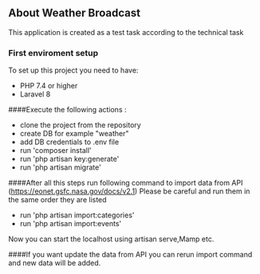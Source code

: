 ## About Weather Broadcast
This application is created as a test task according to the technical task


### First enviroment setup
To set up this project you need to have:
- PHP 7.4 or higher
- Laravel 8

####Execute the following actions :

- clone the project from the repository
- create DB for example "weather"
- add DB credentials to .env file
- run 'composer install'
- run 'php artisan key:generate'
- run 'php artisan migrate'

####After all this steps run following command to import data from API (https://eonet.gsfc.nasa.gov/docs/v2.1)
Please be careful and run them in the same order they are listed

- run 'php artisan import:categories'
- run 'php artisan import:events'

Now you can start the localhost using artisan serve,Mamp etc.

####If you want update the data from API you can rerun import command and new data will be added.






